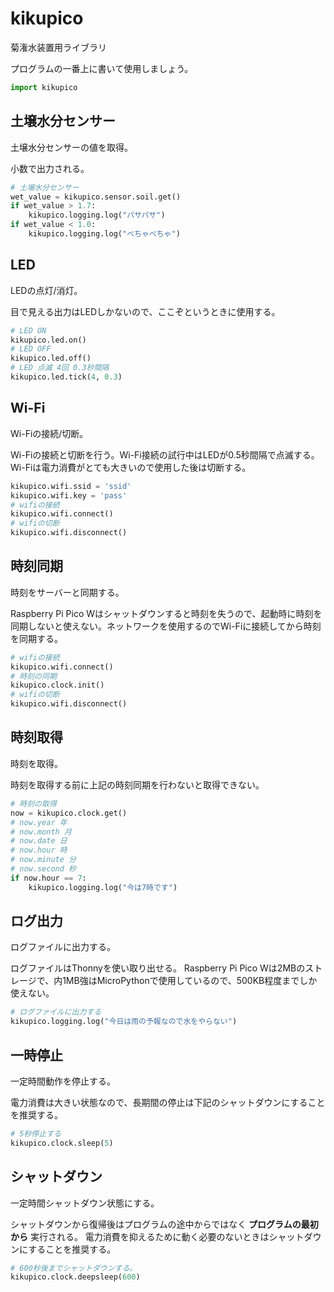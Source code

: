 # kikupico

菊潅水装置用ライブラリ

プログラムの一番上に書いて使用しましょう。

```python
import kikupico
```

## 土壌水分センサー

土壌水分センサーの値を取得。

小数で出力される。

```python
# 土壌水分センサー
wet_value = kikupico.sensor.soil.get()
if wet_value > 1.7:
    kikupico.logging.log("パサパサ")
if wet_value < 1.0:
    kikupico.logging.log("べちゃべちゃ")
```

## LED

LEDの点灯/消灯。

目で見える出力はLEDしかないので、ここぞというときに使用する。

```python
# LED ON
kikupico.led.on()
# LED OFF
kikupico.led.off()
# LED 点滅 4回 0.3秒間隔
kikupico.led.tick(4, 0.3)
```

## Wi-Fi

Wi-Fiの接続/切断。

Wi-Fiの接続と切断を行う。Wi-Fi接続の試行中はLEDが0.5秒間隔で点滅する。Wi-Fiは電力消費がとても大きいので使用した後は切断する。

```python
kikupico.wifi.ssid = 'ssid'
kikupico.wifi.key = 'pass'
# wifiの接続
kikupico.wifi.connect()
# wifiの切断
kikupico.wifi.disconnect()
```

## 時刻同期

時刻をサーバーと同期する。

Raspberry Pi Pico Wはシャットダウンすると時刻を失うので、起動時に時刻を同期しないと使えない。ネットワークを使用するのでWi-Fiに接続してから時刻を同期する。

```python
# wifiの接続
kikupico.wifi.connect()
# 時刻の同期
kikupico.clock.init()
# wifiの切断
kikupico.wifi.disconnect()
```

## 時刻取得

時刻を取得。

時刻を取得する前に上記の時刻同期を行わないと取得できない。

```python
# 時刻の取得
now = kikupico.clock.get()
# now.year 年
# now.month 月
# now.date 日
# now.hour 時
# now.minute 分
# now.second 秒
if now.hour == 7:
    kikupico.logging.log("今は7時です")
```

## ログ出力

ログファイルに出力する。

ログファイルはThonnyを使い取り出せる。
Raspberry Pi Pico Wは2MBのストレージで、内1MB強はMicroPythonで使用しているので、500KB程度までしか使えない。

```python
# ログファイルに出力する
kikupico.logging.log("今日は雨の予報なので水をやらない")
```

## 一時停止

一定時間動作を停止する。

電力消費は大きい状態なので、長期間の停止は下記のシャットダウンにすることを推奨する。

```python
# 5秒停止する
kikupico.clock.sleep(5)
```

## シャットダウン

一定時間シャットダウン状態にする。

シャットダウンから復帰後はプログラムの途中からではなく **プログラムの最初から** 実行される。
電力消費を抑えるために動く必要のないときはシャットダウンにすることを推奨する。

```python
# 600秒後までシャットダウンする。
kikupico.clock.deepsleep(600)
```
